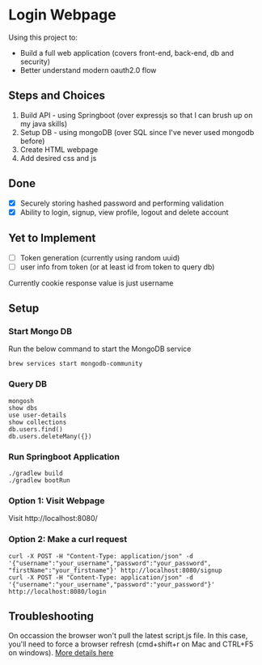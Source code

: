 # Login Webpage

Using this project to:
* Build a full web application (covers front-end, back-end, db and security)
* Better understand modern oauth2.0 flow

## Steps and Choices
1) Build API - using Springboot (over expressjs so that I can brush up on my java skills)
2) Setup DB - using mongoDB (over SQL since I've never used mongodb before)
3) Create HTML webpage
4) Add desired css and js

## Done
- [x] Securely storing hashed password and performing validation
- [x] Ability to login, signup, view profile, logout and delete account

## Yet to Implement
- [ ] Token generation (currently using random uuid)
- [ ] user info from token (or at least id from token to query db)

Currently cookie response value is just username

## Setup
### Start Mongo DB
Run the below command to start the MongoDB service
  ```
  brew services start mongodb-community
  ```
### Query DB
  ```
  mongosh
  show dbs
  use user-details
  show collections
  db.users.find()
  db.users.deleteMany({})
  ```
### Run Springboot Application
  ```
  ./gradlew build
  ./gradlew bootRun
  ```
### Option 1: Visit Webpage
Visit http://localhost:8080/

### Option 2: Make a curl request
  ```
  curl -X POST -H "Content-Type: application/json" -d '{"username":"your_username","password":"your_password", "firstName":"your_firstname"}' http://localhost:8080/signup
  curl -X POST -H "Content-Type: application/json" -d '{"username":"your_username","password":"your_password"}' http://localhost:8080/login
  ```
## Troubleshooting
On occassion the browser won't pull the latest script.js file. In this case, you'll need to force a browser refresh (cmd+shift+r on Mac and CTRL+F5 on windows). [More details here]([url](https://stackoverflow.com/questions/3951187/javascript-file-not-updating-no-matter-what-i-do#:~:text=Type%20in%20the%20full%20address,should%20run%20as%20you%20expect.)https://stackoverflow.com/questions/3951187/javascript-file-not-updating-no-matter-what-i-do#:~:text=Type%20in%20the%20full%20address,should%20run%20as%20you%20expect.)
